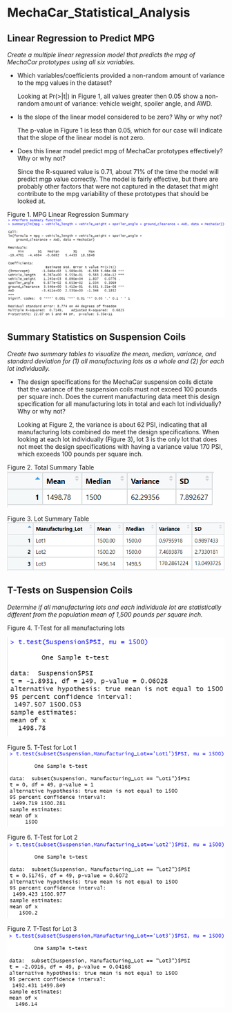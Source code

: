 # MechaCar_Statistical_Analysis

## Linear Regression to Predict MPG

*Create a multiple linear regression model that predicts the mpg of MechaCar prototypes using all six variables.*

- Which variables/coefficients provided a non-random amount of variance to the mpg values in the dataset?
  
  Looking at Pr(>|t|) in Figure 1, all values greater then 0.05 show a non-   random amount of variance: vehicle weight, spoiler angle, and AWD. 
  
- Is the slope of the linear model considered to be zero? Why or why not?
  
  The p-value in Figure 1 is less than 0.05, which for our case will           indicate that the slope of the linear model is not zero.
  
- Does this linear model predict mpg of MechaCar prototypes effectively? Why or why not?

  Since the R-squared value is 0.71, about 71% of the time the model will     predict mgp value correctly. The model is fairly effective, but there are   probably other factors that were not captured in the dataset that might     contribute to the mpg variability of these prototypes that should be         looked at.
  
Figure 1. MPG Linear Regression Summary
![](https://github.com/Ariannatopbjerg/MechaCar_Statistical_Analysis/blob/main/images/Linear_Regress_summary_D1.PNG) 

## Summary Statistics on Suspension Coils

*Create two summary tables to visualize the mean, median, variance, and standard deviation for (1) all manufacturing lots as a whole and (2) for each lot individually.* 

- The design specifications for the MechaCar suspension coils dictate that the variance of the suspension coils must not exceed 100 pounds per square inch. Does the current manufacturing data meet this design specification for all manufacturing lots in total and each lot individually? Why or why not?

  Looking at Figure 2, the variance is about 62 PSI, indicating that all    manufacturing lots combined do meet the design specifications. When looking at each lot individually (Figure 3), lot 3 is the only lot that does not meet the design specifications with having a variance value 170 PSI, which exceeds 100 pounds per square inch.  

Figure 2. Total Summary Table
![](https://github.com/Ariannatopbjerg/MechaCar_Statistical_Analysis/blob/main/images/total_summary_D2.PNG)

Figure 3. Lot Summary Table
![](https://github.com/Ariannatopbjerg/MechaCar_Statistical_Analysis/blob/main/images/lot_summary_D2.PNG)

## T-Tests on Suspension Coils
*Determine if all manufacturing lots and each individuale lot are statistically different from the population mean of 1,500 pounds per square inch.*

Figure 4. T-Test for all manufacturing lots

![](https://github.com/Ariannatopbjerg/MechaCar_Statistical_Analysis/blob/main/images/t_test_all_D3.PNG)

Figure 5. T-Test for Lot 1
![](https://github.com/Ariannatopbjerg/MechaCar_Statistical_Analysis/blob/main/images/t_test_Lot1_D3.PNG)

Figure 6. T-Test for Lot 2
![](https://github.com/Ariannatopbjerg/MechaCar_Statistical_Analysis/blob/main/images/t_test_Lot2_D3.PNG)

Figure 7. T-Test for Lot 3
![](https://github.com/Ariannatopbjerg/MechaCar_Statistical_Analysis/blob/main/images/t_test_Lot3_D3.PNG)
